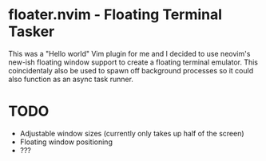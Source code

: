 # floater.nvim - Floating Terminal Tasker

This was a "Hello world" Vim plugin for me and I decided to use neovim's new-ish floating window support to create a floating terminal emulator. This coincidentaly also be used to spawn off background processes so it could also function as an async task runner.

# TODO
- Adjustable window sizes (currently only takes up half of the screen)
- Floating window positioning
- ???

